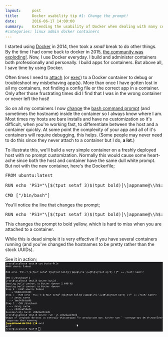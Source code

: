 ```yaml
---
layout:     post
title:      Docker usability tip #1: Change the prompt!
date:       2016-06-17 14:00:00
summary:    Extending the usability of Docker when dealing with many containers, it helps to change the bash prompt so you always know where you are.
#categories: linux admin docker containers
---
```



I started using [Docker](https://en.wikipedia.org/wiki/Docker_(software)) in 2014, then took a <em>small</em> break to do other things.  By the time I had come back to docker in 2015, [the community was exploding!](https://blog.docker.com/2016/02/docker-hub-two-billion-pulls/).  Now, I use Docker everyday.  I build and administer containers both professionally and personally.  I build apps for containers.  But above all, I save time by using Docker.

Often times I need to [attach](https://docs.docker.com/engine/reference/commandline/attach/) (or [exec](https://docs.docker.com/engine/reference/commandline/exec/)) to a Docker container to debug or troubleshoot my misbehaving app(s).  More than once I have gotten lost in all my containers, not finding a config file or the correct app in a container.  Only after those frustrating times did I find that I was in the wrong container or never left the host!

So on all my containers I now [change](http://www.tldp.org/HOWTO/Bash-Prompt-HOWTO/x329.html) the [bash command prompt](http://bashrcgenerator.com/) (and sometimes the hostname) inside the container so I always know where I am.  Most times my hosts are bare installs and have no customization so it's difficult, when you're working fast, to differentiate between the host and a container quickly.  At some point the complexity of your app and all of it's containers will require debugging, this helps. (Some people may never need to do this since they never attach to a container but I do, **a lot**.) 

To illustrate this, we'll build a very simple container on a freshly deployed host with no prompt customization.  Normally this would cause some heart-ache since both the host and container have the same dull white prompt.  But not with the new container, here's the Dockerfile;

<pre>FROM ubuntu:latest

RUN echo 'PS1="\[$(tput setaf 3)$(tput bold)[\]appname@\\h$:\\w]#\[$(tput sgr0) \]"' >> /root/.bashrc

CMD ["/bin/bash"]</pre>

You'll notice the line that changes the prompt;

<pre>RUN echo 'PS1="\[$(tput setaf 3)$(tput bold)[\]appname@\\h$:\\w]#\[$(tput sgr0) \]"' >> /root/.bashrc</pre>

This changes the prompt to bold yellow, which is hard to miss when you are attached to a container.

While this is dead simple it is very effective if you have several containers running (and you've changed the hostnames to be pretty rather than the stock UUIDs).    

See it in action;
![dockerfile_bash_prompt.png](https://raw.githubusercontent.com/chadmayfield/chadmayfield.github.io/master/images/dockerfile_bash_prompt.png)
